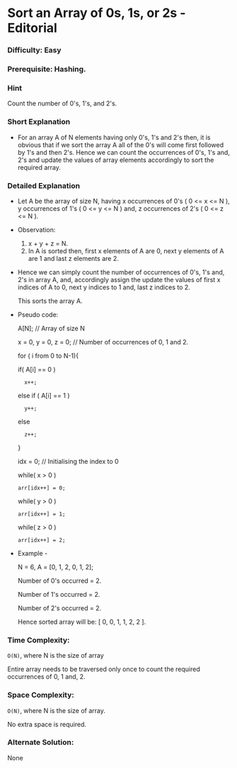 # Sort an Array of 0s, 1s, or 2s - Editorial

### Difficulty:  Easy

### Prerequisite:  Hashing.

### Hint

Count the number of 0's, 1's, and 2's.

### Short Explanation

* For an array A of N elements having only 0's, 1's and 2's then, it is obvious that if we sort the array A all of the 0's will come first followed by 1's and then 2's. Hence we can count the occurrences of 0's, 1's and, 2's and update the values of array elements accordingly to sort the required array. 

### Detailed Explanation

* Let A be the array of size N, having x occurrences of 0's ( 0 <= x <= N ), y occurrences of 1's ( 0 <= y <= N ) and, z occurrences of 2's ( 0 <= z <= N ).

* Observation:
  1. x + y + z = N.
  2. In A is sorted then, first x elements of A are 0, next y elements of A are 1 and last z elements are 2.
 
* Hence we can simply count the number of occurrences of 0's, 1's and, 2's in array A, and, accordingly assign the update the values of first x indices of A to 0, next y indices to 1 and, last z indices to 2.
  
  This sorts the array A.

* Pseudo code:
  
  A[N]; // Array of size N

  x = 0, y = 0, z = 0; // Number of occurrences of 0, 1 and 2.

  for ( i from 0 to N-1){

     if( A[i] == 0 )
     
        x++;

     else if ( A[i] == 1 )

        y++;

     else

        z++;
 
  }

  idx = 0; // Initialising the index to 0

  while( x > 0 )

      arr[idx++] = 0;

  while( y > 0 )

      arr[idx++] = 1;
 
  while( z > 0 )

      arr[idx++] = 2;

* Example -
 
  N = 6, A = [0, 1, 2, 0, 1, 2];
  
  Number of 0's occurred = 2.

  Number of 1's occurred = 2.

  Number of 2's occurred = 2.

  Hence sorted array will be: [ 0, 0, 1, 1, 2, 2 ].
  

### Time Complexity:

`O(N)`, where N is the size of array

Entire array needs to be traversed only once to count the required occurrences of 0, 1 and, 2.

### Space Complexity:

`O(N)`, where N is the size of array.

No extra space is required.

### Alternate Solution:

None
